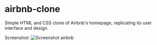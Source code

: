 # airbnb-clone
Simple HTML and CSS clone of Airbnb's homepage, replicating its user interface and design.

Screenshot:
![Screenshot airbnb](https://github.com/code-by-prashant/airbnb-clone/assets/95920112/82bd6fb1-d901-463e-8635-dcf489794fb0)

